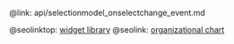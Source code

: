 @link: api/selectionmodel_onselectchange_event.md

@seolinktop: [widget library](https://webix.com)
@seolink: [organizational chart](https://webix.com/widget/organogram/)